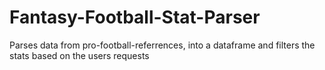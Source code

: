 # Fantasy-Football-Stat-Parser
 Parses data from pro-football-referrences, into a dataframe and filters the stats based on the users requests
